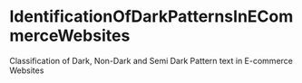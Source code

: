 # IdentificationOfDarkPatternsInECommerceWebsites
Classification of Dark, Non-Dark and Semi Dark Pattern text in E-commerce Websites
